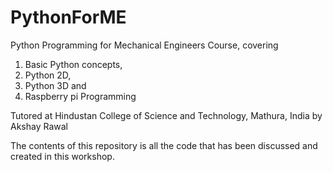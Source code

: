 # PythonForME
Python Programming for Mechanical Engineers Course, 
covering 
1. Basic Python concepts, 
2. Python 2D, 
3. Python 3D and 
4. Raspberry pi Programming

Tutored 
at Hindustan College of Science and Technology, Mathura, India
by Akshay Rawal

The contents of this repository is all the code that has been discussed and created in this workshop.
